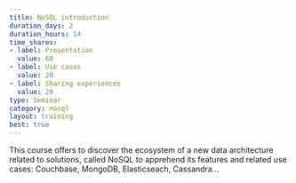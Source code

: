 ```yaml
---
title: NoSQL introduction
duration_days: 2
duration_hours: 14
time_shares:
- label: Presentation
  value: 60
- label: Use cases
  value: 20
- label: Sharing experiences
  value: 20
type: Seminar
category: nosql
layout: training
best: true
---
```


This course offers to discover the ecosystem of a new data architecture related to solutions, called NoSQL to apprehend its features and related use cases: Couchbase, MongoDB, Elasticseach, Cassandra…
